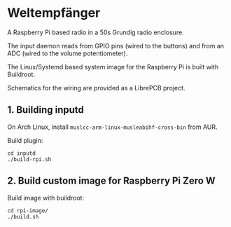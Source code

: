 # Weltempfänger

A Raspberry Pi based radio in a 50s Grundig radio enclosure.

The input daemon reads from GPIO pins (wired to the buttons) and from an ADC
(wired to the volume potentiometer).

The Linux/Systemd based system image for the Raspberry Pi is built with
Buildroot.

Schematics for the wiring are provided as a LibrePCB project.

## 1. Building inputd

On Arch Linux, install `muslcc-arm-linux-musleabihf-cross-bin` from AUR.

Build plugin:

    cd inputd
    ./build-rpi.sh

## 2. Build custom image for Raspberry Pi Zero W

Build image with buildroot:

    cd rpi-image/
    ./build.sh
